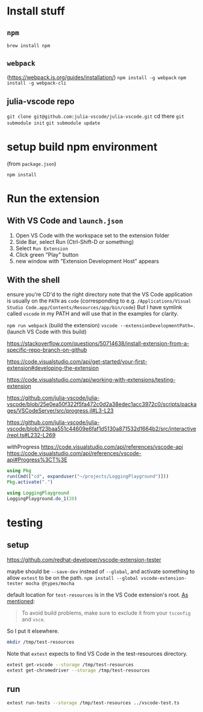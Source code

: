 
# Install stuff

## `npm`
`brew install npm`

## `webpack`
(https://webpack.js.org/guides/installation/)
`npm install -g webpack`
`npm install -g webpack-cli`
## julia-vscode repo
`git clone git@github.com:julia-vscode/julia-vscode.git`
cd there
`git submodule init`
`git submodule update`


# setup build npm environment
(from `package.json`)

`npm install`

# Run the extension
## With VS Code and `launch.json`
1. Open VS Code with the workspace set to the extension folder
2. Side Bar, select Run (Ctrl-Shift-D or something)
3. Select `Run Extension`
4. Click green "Play" button
5. new window with "Extension Development Host" appears

## With the shell
ensure you're CD'd to the right directory
note that the VS Code application is usually on the `PATH` as `code`
(corresponding to e.g. `/Applications/Visual Studio Code.app/Contents/Resources/app/bin/code`)
But I have symlink called `vscode` in my PATH and will use that in the examples for clarity.

`npm run webpack` (build the extension)
`vscode --extensionDevelopmentPath=.` (launch VS Code with this build)


https://stackoverflow.com/questions/50714638/install-extension-from-a-specific-repo-branch-on-github

https://code.visualstudio.com/api/get-started/your-first-extension#developing-the-extension

https://code.visualstudio.com/api/working-with-extensions/testing-extension

https://github.com/julia-vscode/julia-vscode/blob/25e0ea50f322f5fa472c0d2a38edec1acc3972c0/scripts/packages/VSCodeServer/src/progress.jl#L3-L23

https://github.com/julia-vscode/julia-vscode/blob/f23baa551c44609e6faf1d5130a871532d1664b2/src/interactive/repl.ts#L232-L269

withProgress
https://code.visualstudio.com/api/references/vscode-api
https://code.visualstudio.com/api/references/vscode-api#Progress%3CT%3E


```julia
using Pkg
run(Cmd(["cd", expanduser("~/projects/LoggingPlayground")]))
Pkg.activate(".")

using LoggingPlayground
LoggingPlayground.do_1(20)
```

# testing
## setup
https://github.com/redhat-developer/vscode-extension-tester

maybe should be `--save-dev` instead of `--global`, and activate something to allow `extest` to be on the path.
`npm install --global vscode-extension-tester mocha @types/mocha`

default location for `test-resources` is in the VS Code extension's root. [As mentioned](https://github.com/redhat-developer/vscode-extension-tester/wiki/Test-Setup):

> To avoid build problems, make sure to exclude it from your `tsconfig` and `vsce`.

So I put it elsewhere.

```sh
mkdir /tmp/test-resources
```

Note that `extest` expects to find VS Code in the test-resources directory.

```sh
extest get-vscode --storage /tmp/test-resources
extest get-chromedriver --storage /tmp/test-resources
```

## run
```sh
extest run-tests --storage /tmp/test-resources ../vscode-test.ts
```
